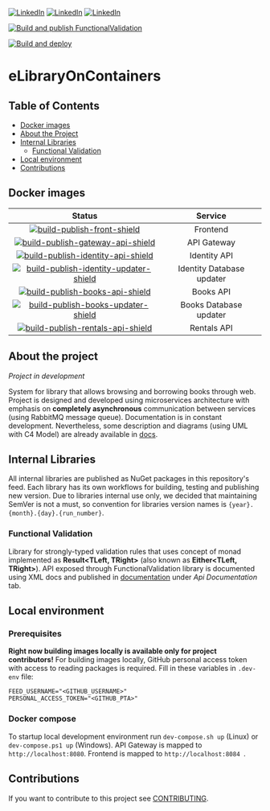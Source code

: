 



[![LinkedIn][linkedin-shield-kulik]][linkedin-url-kulik] [![LinkedIn][linkedin-shield-swislocki]][linkedin-url-swislocki] [![LinkedIn][linkedin-shield-zajaczkowski]][linkedin-url-zajaczkowski]

[![Build and publish FunctionalValidation][build-publish-functional-validation-shield]][build-publish-functional-validation-url] 

 [![Build and deploy][build-deploy-docs-shield]][build-deploy-docs-url] 

# eLibraryOnContainers

## Table of Contents

* [Docker images](#docker-images)
* [About the Project](#about-the-project)
* [Internal Libraries](#internal-libraries)
	* [Functional Validation](#functional-validation)
* [Local environment](#local-environment)
* [Contributions](#contributions)

## Docker images
| Status| Service|
|:---:|:----:|
| [![build-publish-front-shield]][build-publish-front-url]  | Frontend |
| [![build-publish-gateway-api-shield]][build-publish-gateway-api-url]  | API Gateway |
| [![build-publish-identity-api-shield]][build-publish-identity-api-url]  | Identity API |
| [![build-publish-identity-updater-shield]][build-publish-identity-updater-url]  | Identity Database updater|
| [![build-publish-books-api-shield]][build-publish-books-api-url]  | Books API |
| [![build-publish-books-updater-shield]][build-publish-books-updater-url]  | Books Database updater|
| [![build-publish-rentals-api-shield]][build-publish-rentals-api-url]  | Rentals API |

## About the project
*Project in development*

System for library that allows browsing and borrowing books through web. Project is designed and developed using microservices architecture with emphasis on **completely asynchronous** communication between services (using RabbitMQ message queue). Documentation is in constant development. Nevertheless, some description and diagrams (using UML with C4 Model) are already available in [docs](https://e-library-on-containers.github.io/e-library-on-containers/articles/diagrams.html).

## Internal Libraries
All internal libraries are published as NuGet packages in this repository's feed. Each library has its own workflows for building, testing and publishing new version.
Due to libraries internal use only, we decided that maintaining SemVer is not a must, so convention for libraries version names is `{year}.{month}.{day}.{run_number}`.

### Functional Validation
Library for strongly-typed validation rules that uses concept of monad implemented as **Result<TLeft, TRight>** (also known as **Either<TLeft, TRight>**). API exposed through FunctionalValidation library is documented using XML docs and published in [documentation](https://e-library-on-containers.github.io/e-library-on-containers/api/index.html) under *Api Documentation* tab.

## Local environment

### Prerequisites
**Right now building images locally is available only for project contributors!**
For building images locally, GitHub personal access token with access to reading packages is required. Fill in these variables in `.dev-env` file:
```
FEED_USERNAME="<GITHUB_USERNAME>"
PERSONAL_ACCESS_TOKEN="<GITHUB_PTA>"
```
### Docker compose
To startup local development environment run `dev-compose.sh up` (Linux) or `dev-compose.ps1 up` (Windows).
API Gateway is mapped to `http://localhost:8080`.
Frontend is mapped to `http://localhost:8084 `.

## Contributions
If you want to contribute to this project see [CONTRIBUTING](CONTRIBUTING.md).

[linkedin-shield-zajaczkowski]: https://img.shields.io/badge/LinkedIn-Zajączkowski-blue?logo=linkedin
[linkedin-url-zajaczkowski]: https://www.linkedin.com/in/krzysztof-m-zajaczkowski/
[linkedin-shield-kulik]: https://img.shields.io/badge/LinkedIn-Kulik-blue?logo=linkedin
[linkedin-url-kulik]: https://www.linkedin.com/in/%E2%98%95-rafa%C5%82-kulik-12733a189/
[linkedin-shield-swislocki]: https://img.shields.io/badge/LinkedIn-Świsłocki-blue?logo=linkedin
[linkedin-url-swislocki]: https://www.linkedin.com/in/jakub-swislocki/
[build-deploy-docs-shield]: https://img.shields.io/github/actions/workflow/status/e-library-on-containers/e-library-on-containers/publish-docs.yml?label=Build%20and%20deploy%20docs&logo=GitHub
[build-deploy-docs-url]: https://github.com/e-library-on-containers/e-library-on-containers/actions/workflows/publish-docs.yml
[build-publish-functional-validation-shield]: https://img.shields.io/github/actions/workflow/status/e-library-on-containers/e-library-on-containers/functional-validation-publish.yml?label=Publish%20FunctionalValidation%20package&logo=GitHub
[build-publish-functional-validation-url]: https://github.com/e-library-on-containers/e-library-on-containers/actions/workflows/functional-validation-publish.yml

[build-publish-books-api-shield]: https://img.shields.io/github/actions/workflow/status/e-library-on-containers/e-library-on-containers/books-api-publish-docker.yml?label=Push%20to%20Docker%20Hub&logo=Docker
[build-publish-books-api-url]: https://github.com/e-library-on-containers/e-library-on-containers/actions/workflows/books-api-publish-docker.yml

[build-publish-books-updater-shield]: https://img.shields.io/github/actions/workflow/status/e-library-on-containers/e-library-on-containers/books-db-updater-publish-docker.yml?label=Push%20to%20Docker%20Hub&logo=Docker
[build-publish-books-updater-url]: https://github.com/e-library-on-containers/e-library-on-containers/actions/workflows/books-db-updater-publish-docker.yml

[build-publish-front-shield]: https://img.shields.io/github/actions/workflow/status/e-library-on-containers/e-library-on-containers/front-prod-publish-docker.yml?label=Push%20to%20Docker%20Hub&logo=Docker
[build-publish-front-url]: https://github.com/e-library-on-containers/e-library-on-containers/actions/workflows/front-prod-publish-docker.yml

[build-publish-gateway-api-shield]: https://img.shields.io/github/actions/workflow/status/e-library-on-containers/e-library-on-containers/gateway-api-publish-docker.yml?label=Push%20to%20Docker%20Hub&logo=Docker
[build-publish-gateway-api-url]: https://github.com/e-library-on-containers/e-library-on-containers/actions/workflows/gateway-api-publish-docker.yml

[build-publish-identity-api-shield]: https://img.shields.io/github/actions/workflow/status/e-library-on-containers/e-library-on-containers/identity-api-publish-docker.yml?label=Push%20to%20Docker%20Hub&logo=Docker
[build-publish-identity-api-url]: https://github.com/e-library-on-containers/e-library-on-containers/actions/workflows/identity-api-publish-docker.yml

[build-publish-identity-updater-shield]: https://img.shields.io/github/actions/workflow/status/e-library-on-containers/e-library-on-containers/identity-db-updater-publish-docker.yml?label=Push%20to%20Docker%20Hub&logo=Docker
[build-publish-identity-updater-url]: https://github.com/e-library-on-containers/e-library-on-containers/actions/workflows/identity-db-updater-publish-docker.yml

[build-publish-rentals-api-shield]: https://img.shields.io/github/actions/workflow/status/e-library-on-containers/e-library-on-containers/rentals-publish-docker.yml?label=Push%20to%20Docker%20Hub&logo=Docker
[build-publish-rentals-api-url]: https://github.com/e-library-on-containers/e-library-on-containers/actions/workflows/rentals-publish-docker.yml